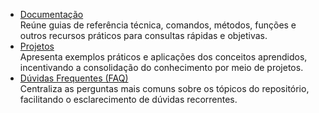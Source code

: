 - [Documentação](./src/3-documentacao/documentacao.md)  
    Reúne guias de referência técnica, comandos, métodos, funções e outros recursos práticos para consultas rápidas e objetivas.
- [Projetos](./src/4-projetos/projetos.md)  
    Apresenta exemplos práticos e aplicações dos conceitos aprendidos, incentivando a consolidação do conhecimento por meio de projetos.
- [Dúvidas Frequentes (FAQ)](./src/5-faq/faq.md)  
    Centraliza as perguntas mais comuns sobre os tópicos do repositório, facilitando o esclarecimento de dúvidas recorrentes.